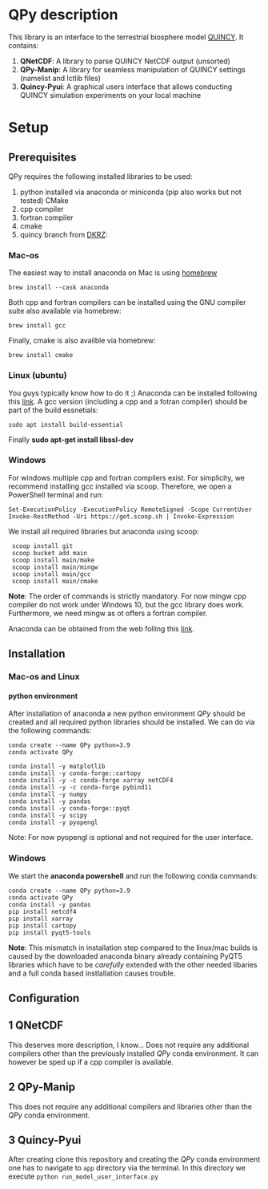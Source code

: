 # QPy description

This library is an interface to the terrestrial biosphere model [QUINCY](https://www.bgc-jena.mpg.de/en/bsi/projects/quincy). 
It contains:
1. **QNetCDF**: A library to parse QUINCY NetCDF output (unsorted)
2. **QPy-Manip**: A library for seamless manipulation of QUINCY settings (namelist and lctlib files)
3. **Quincy-Pyui**: A graphical users interface that allows conducting QUINCY simulation experiments on your local machine


# Setup 

## Prerequisites
QPy requires the following installed libraries to be used:
1. python installed via anaconda or miniconda (pip also works but not tested)
CMake
3. cpp compiler
4. fortran compiler
5. cmake
6. quincy branch from [DKRZ](https://gitlab.dkrz.de/quincy-community/quincy-model-developers/qs-development/-/tree/feature/cmake-build):

### Mac-os
The easiest way to install anaconda on Mac is using [homebrew](https://brew.sh/)

`brew install --cask anaconda`

Both cpp and fortran compilers can be installed using the GNU
compiler suite also available via homebrew:

`brew install gcc`

Finally, cmake is also availble via homebrew:

`brew install cmake`

### Linux (ubuntu)

You guys typically know how to do it ;) 
Anaconda can be installed following this [link](https://phoenixnap.com/kb/install-anaconda-ubuntu).
A gcc version (including a cpp and a fotran compiler) should be part of the build essnetials:

`sudo apt install build-essential`

Finally 
**sudo apt-get install libssl-dev**


### Windows

For windows multiple cpp and fortran compilers exist. For simplicity, we recommend installing gcc installed via scoop.
Therefore, we open a PowerShell terminal and run:
```
Set-ExecutionPolicy -ExecutionPolicy RemoteSigned -Scope CurrentUser
Invoke-RestMethod -Uri https://get.scoop.sh | Invoke-Expression
```

We install all required libraries but anaconda using scoop:
```
 scoop install git
 scoop bucket add main
 scoop install main/make
 scoop install main/mingw
 scoop install main/gcc
 scoop install main/cmake
```
**Note**: The order of commands is strictly mandatory. For now mingw cpp compiler do not work under Windows 10, but 
the gcc library does work. Furthermore, we need mingw as ot offers a fortran compiler.

Anaconda can be obtained from the web folling this [link]( https://repo.anaconda.com/archive/Anaconda3-2024.06-1-Windows-x86_64.exe).




## Installation

### Mac-os and Linux

#### python environment
After installation of anaconda a new python environment
*QPy* should be created and all required python libraries 
should be installed. We can do via the following commands:

```
conda create --name QPy python=3.9
conda activate QPy

conda install -y matplotlib
conda install -y conda-forge::cartopy
conda install -y -c conda-forge xarray netCDF4 
conda install -y -c conda-forge pybind11
conda install -y numpy
conda install -y pandas
conda install -y conda-forge::pyqt
conda install -y scipy
conda install -y pyopengl
```
Note: For now pyopengl is optional and not required for the user interface.

### Windows
We start the **anaconda powershell** and run the following conda commands:
```
conda create --name QPy python=3.9
conda activate QPy
conda install -y pandas
pip install netcdf4
pip install xarray
pip install cartopy
pip install pyqt5-tools
```

**Note**: This mismatch in installation step compared to the linux/mac builds is caused by the downloaded anaconda binary already containing
PyQT5 libraries which have to be *carefully* extended with the other needed libaries and a full conda based
instlallation causes trouble. 
## Configuration

## 1 QNetCDF
This deserves more description, I know... 
Does not require any additional compilers other than the previously installed *QPy* conda environment.
It can however be sped up if a cpp compiler is available. 

## 2 QPy-Manip
This does not require any additional compilers and libraries other than the *QPy* conda environment.
## 3 Quincy-Pyui

After creating clone this repository and creating the *QPy* conda environment one has to navigate to
`app` directory via the terminal. In this directory we execute
`python run_model_user_interface.py` 


